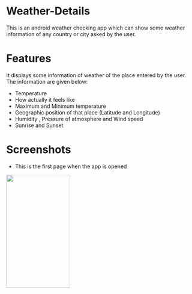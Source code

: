 # Weather-Details
This is an android weather checking app which can show some weather information of any country or city asked by the user.
# Features
It displays some information of weather of the place entered by the user. The information are given below:
* Temperature
* How actually it feels like
* Maximum and Minimum temperature
* Geographic position of that place (Latitude and Longitude)
* Humidity , Pressure of atmosphere and Wind speed
* Sunrise and Sunset
# Screenshots
* This is the first page when the app is opened
<image src="https://user-images.githubusercontent.com/74064639/98675292-4417d580-2384-11eb-937b-6405b0a4ba1d.jpg" width="170" height="300"/>
